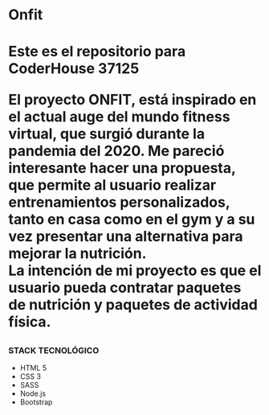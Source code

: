 <h1> Onfit <h1>
<p> Este es el repositorio para CoderHouse 37125 </p>
 
<p>El proyecto ONFIT, está inspirado en el actual auge del mundo fitness virtual, que surgió durante la pandemia del 2020. Me pareció interesante hacer una propuesta, que permite al usuario realizar entrenamientos personalizados, tanto en casa como en el gym y a su vez presentar una alternativa para mejorar la nutrición.
<br>
La intención de mi proyecto es que el usuario pueda contratar paquetes de nutrición y paquetes de actividad física.
</p>

<h2>  </h2>

<h3>STACK TECNOLÓGICO</h3>
    <ul> 
    <li> HTML 5</li>
    <li> CSS 3</li>
    <li> SASS</li>
    <li> Node.js </li>
    <li> Bootstrap </li>
    </ul>